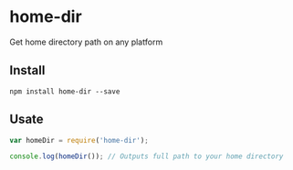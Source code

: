 home-dir
========

Get home directory path on any platform

## Install

```
npm install home-dir --save
```

## Usate

```javascript
var homeDir = require('home-dir');

console.log(homeDir()); // Outputs full path to your home directory
```
